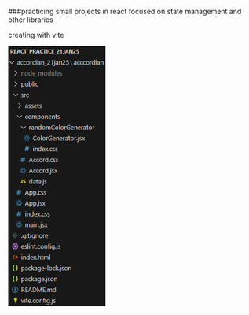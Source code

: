 ###practicing small projects in react focused on state management and other libraries

creating with vite

![Folder Structure](accordian_21jan25\acccordian\src\assets\folder_str.png)


